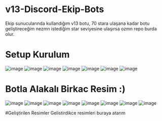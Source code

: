 # v13-Discord-Ekip-Bots
Ekip sunucularında kullandığım v13 botu,
70 stara ulaşana kadar botu geliştireceğim nezmn istediğim star seviyesine ulaşırsa ozmn repo burda olur.

# Setup Kurulum 

![image](https://user-images.githubusercontent.com/89699487/169306437-f2e4c3ac-fe40-4a13-9800-5ff9dc0fb5e3.png)
![image](https://user-images.githubusercontent.com/89699487/169305747-35a0eafe-495e-4cb1-9d1d-2a1a7264a3f8.png)
![image](https://user-images.githubusercontent.com/89699487/169305803-c28e81ec-100c-4841-8408-b8a690310443.png)
![image](https://user-images.githubusercontent.com/89699487/169305824-35fe3930-5f89-4cbb-aea5-d3bb47aa3da1.png)
![image](https://user-images.githubusercontent.com/89699487/169305850-8b4ce376-ef4e-4873-83e1-513b38704766.png)
![image](https://user-images.githubusercontent.com/89699487/169307405-169962d6-2cd5-4ae0-9ebd-db8905ecf420.png)
![image](https://user-images.githubusercontent.com/89699487/169307427-f5bdc3f8-d57e-4c8b-94c5-3c44aaaa1a68.png)

# Botla Alakalı Birkac Resim :)

![image](https://user-images.githubusercontent.com/89699487/169306336-38c3ed47-6008-44e3-b460-d669a22ae24f.png)
![image](https://user-images.githubusercontent.com/89699487/169306390-bebf3f95-197c-430d-8b82-6d353c01b6c8.png)
![image](https://user-images.githubusercontent.com/89699487/169306480-bae06465-5222-45e0-a0b4-7b6366d2af24.png)
![image](https://user-images.githubusercontent.com/89699487/169306512-95610e87-b026-48f2-bb24-728a0c7d10be.png)
![image](https://user-images.githubusercontent.com/89699487/169306531-06f08818-675e-4854-8870-faded698f713.png)
![image](https://user-images.githubusercontent.com/89699487/169306571-55b075f9-b47f-4d1b-bf1c-96f380957cf5.png)
![image](https://user-images.githubusercontent.com/89699487/169306597-d8aabb14-4fb9-4a5e-a729-335dbf6625a9.png)
![image](https://user-images.githubusercontent.com/89699487/169306917-8ff2442a-b4a2-418e-841c-aefc0aed7138.png)


#Geliştirilen Resimler 
 Gelistirdikce resimleri buraya atarım
